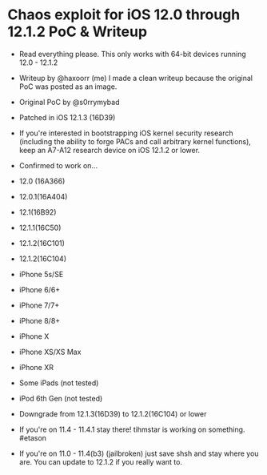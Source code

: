 # Chaos exploit for iOS 12.0 through 12.1.2 PoC & Writeup
- Read everything please.
This only works with 64-bit devices running 12.0 - 12.1.2
- Writeup by @haxoorr (me) I made a clean writeup because the original PoC was posted as an image.
- Original PoC by @s0rrymybad
- Patched in iOS 12.1.3 (16D39)

- If you're interested in bootstrapping iOS kernel security research (including the ability to forge PACs and call arbitrary kernel functions), keep an A7-A12 research device on iOS 12.1.2 or lower.

- Confirmed to work on...
- 12.0 (16A366)
- 12.0.1(16A404)
- 12.1(16B92)
- 12.1.1(16C50)
- 12.1.2(16C101)
- 12.1.2(16C104)

- iPhone 5s/SE
- iPhone 6/6+
- iPhone 7/7+
- iPhone 8/8+
- iPhone X
- iPhone XS/XS Max
- iPhone XR
- Some iPads (not tested)
- iPod 6th Gen (not tested)

- Downgrade from 12.1.3(16D39) to 12.1.2(16C104) or lower
- If you're on 11.4 - 11.4.1 stay there! tihmstar is working on something. #etason
- If you're on 11.0 - 11.4(b3) (jailbroken) just save shsh and stay where you are. You can update to 12.1.2 if you really want to.
